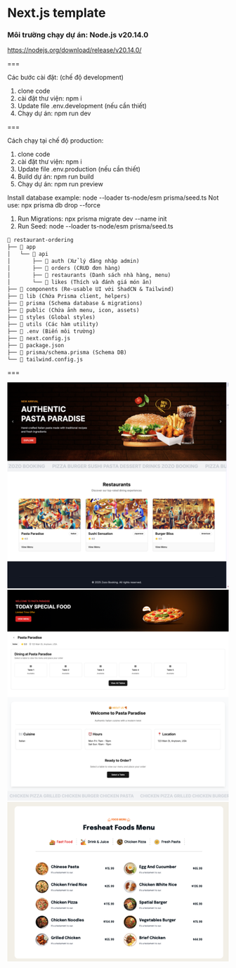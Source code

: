 # Next.js template

### Môi trường chạy dự án: Node.js v20.14.0
https://nodejs.org/download/release/v20.14.0/

===

Các bước cài đặt: (chế độ development)
1. clone code
2. cài đặt thư viện: npm i
3. Update file .env.development (nếu cần thiết)
4. Chạy dự án: npm run dev

===

Cách chạy tại chế độ production:
1. clone code
2. cài đặt thư viện: npm i
3. Update file .env.production (nếu cần thiết)
4. Build dự án: npm run build
5. Chạy dự án: npm run preview

Install database example: node --loader ts-node/esm prisma/seed.ts 
Not use: npx prisma db drop --force
1. Run Migrations: npx prisma migrate dev --name init
2. Run Seed: node --loader ts-node/esm prisma/seed.ts

```
📂 restaurant-ordering
├── 📂 app
│   └── 📂 api
│       ├── 📂 auth (Xử lý đăng nhập admin)
│       ├── 📂 orders (CRUD đơn hàng)
│       ├── 📂 restaurants (Danh sách nhà hàng, menu)
│       └── 📂 likes (Thích và đánh giá món ăn)
├── 📂 components (Re-usable UI với ShadCN & Tailwind)
├── 📂 lib (Chứa Prisma client, helpers)
├── 📂 prisma (Schema database & migrations)
├── 📂 public (Chứa ảnh menu, icon, assets)
├── 📂 styles (Global styles)
├── 📂 utils (Các hàm utility)
├── 📜 .env (Biến môi trường)
├── 📜 next.config.js
├── 📜 package.json
├── 📜 prisma/schema.prisma (Schema DB)
└── 📜 tailwind.config.js
```

===
<div align="center">
    <img src="./public/ui-screenshot-1.png" alt="UI Screenshot">
</div>
<div align="center">
    <img src="./public/ui-screenshot-2.png" alt="UI Screenshot">
</div>
<div align="center">
    <img src="./public/ui-screenshot-3.png" alt="UI Screenshot">
</div>